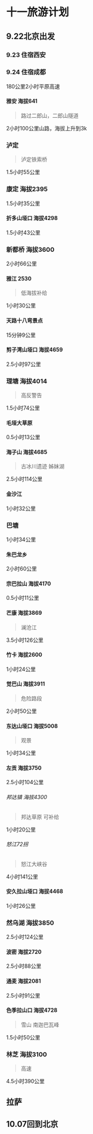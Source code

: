# 十一旅游计划

## 9.22北京出发
### 9.23 住宿西安
### 9.24 住宿成都
180公里2小时平原高速
#### 雅安 海拔641
>路过二郎山，二郎山隧道

2小时100公里山路，海拔上升到3k
### 泸定
>泸定铁索桥

1.5小时55公里
### 康定 海拔2395
1.5小时35公里
#### 折多山垭口 海拔4298
1.5小时43公里
### 新都桥 海拔3600
2小时66公里
#### 雅江 2530
>低海拔补给

1小时30公里
#### 天路十八弯景点
15分钟9公里
#### 剪子湾山垭口 海拔4659
2.5小时97公里
### 理塘 海拔4014
>高反警告

1.5小时74公里
#### 毛垭大草原
0.5小时13公里
#### 海子山 海拔4685
>古冰川遗迹
>姊妹湖

2.5小时114公里
#### 金沙江
1小时32公里
### 巴塘
1小时34公里
#### 朱巴龙乡
2小时60公里
#### 宗巴拉山 海拔4170
0.5小时11公里
#### 芒康 海拔3869
>澜沧江

3.5小时126公里
#### 竹卡 海拔2600
1小时24公里
#### 觉巴山 海拔3911
>危险路段

2小时50公里
#### 东达山垭口 海拔5008
>观景

1小时34公里
#### 左贡 海拔3750
2.5小时104公里
###### 邦达镇 海拔4300
>邦达草原
>可补给

1小时20公里
###### 怒江72拐
>怒江大峡谷

4小时141公里
#### 安久拉山垭口 海拔4468
1小时26公里
### 然乌湖 海拔3850
2.5小时124公里
#### 波密 海拔2720
2.5小时88公里
#### 通麦 海拔2081
2.5小时91公里
#### 色季拉山口 海拔4728
>雪山 南迦巴瓦峰

1.5小时50公里
### 林芝 海拔3100
>高速

4.5小时390公里
## 拉萨
## 10.07回到北京
